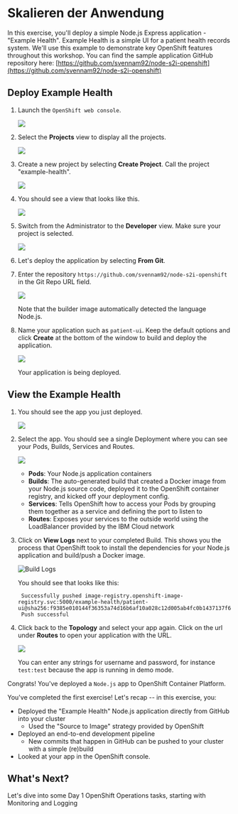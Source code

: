 # Skalieren der Anwendung

In this exercise, you'll deploy a simple Node.js Express application - "Example Health". Example Health is a simple UI for a patient health records system. We'll use this example to demonstrate key OpenShift features throughout this workshop. You can find the sample application GitHub repository here: [https://github.com/svennam92/node-s2i-openshift](https://github.com/svennam92/node-s2i-openshift)

## Deploy Example Health

1. Launch the `OpenShift web console`.

   ![](https://github.com/maxisses/firstgitbook/tree/566987cbf50e823749c3a677259e8ce7e9a9ebf2/workshop/sessions/assets/ocp-console.png)

2. Select the **Projects** view to display all the projects.

   ![](https://github.com/maxisses/firstgitbook/tree/566987cbf50e823749c3a677259e8ce7e9a9ebf2/workshop/sessions/assets/ocp-projects.png)

3. Create a new project by selecting **Create Project**. Call the project "example-health".

   ![](https://github.com/maxisses/firstgitbook/tree/566987cbf50e823749c3a677259e8ce7e9a9ebf2/workshop/sessions/assets/ocp-create-project.png)

4. You should see a view that looks like this.

   ![](https://github.com/maxisses/firstgitbook/tree/566987cbf50e823749c3a677259e8ce7e9a9ebf2/workshop/sessions/assets/ocp-admin-project.png)

5. Switch from the Administrator to the **Developer** view. Make sure your project is selected.

   ![](https://github.com/maxisses/firstgitbook/tree/566987cbf50e823749c3a677259e8ce7e9a9ebf2/workshop/sessions/assets/ocp-project-view.png)

6. Let's deploy the application by selecting **From Git**.
7. Enter the repository `https://github.com/svennam92/node-s2i-openshift` in the Git Repo URL field.

   ![](https://github.com/maxisses/firstgitbook/tree/566987cbf50e823749c3a677259e8ce7e9a9ebf2/workshop/sessions/assets/ocp-configure-git.png)

   Note that the builder image automatically detected the language Node.js.

8. Name your application such as `patient-ui`. Keep the default options and click **Create** at the bottom of the window to build and deploy the application.

   ![](https://github.com/maxisses/firstgitbook/tree/566987cbf50e823749c3a677259e8ce7e9a9ebf2/workshop/sessions/assets/ocp-app-name-short.png)

   Your application is being deployed.

## View the Example Health

1. You should see the app you just deployed.

   ![](https://github.com/maxisses/firstgitbook/tree/566987cbf50e823749c3a677259e8ce7e9a9ebf2/workshop/sessions/assets/ocp-topology-app.png)

2. Select the app. You should see a single Deployment where you can see your Pods, Builds, Services and Routes.

   ![](https://github.com/maxisses/firstgitbook/tree/566987cbf50e823749c3a677259e8ce7e9a9ebf2/workshop/sessions/assets/ocp-topo-app-details.png)

   * **Pods**: Your Node.js application containers
   * **Builds**: The auto-generated build that created a Docker image from your Node.js source code, deployed it to the OpenShift container registry, and kicked off your deployment config.
   * **Services**: Tells OpenShift how to access your Pods by grouping them together as a service and defining the port to listen to
   * **Routes**: Exposes your services to the outside world using the LoadBalancer provided by the IBM Cloud network

3. Click on **View Logs** next to your completed Build. This shows you the process that OpenShift took to install the dependencies for your Node.js application and build/push a Docker image.

   ![Build Logs](https://github.com/maxisses/firstgitbook/tree/566987cbf50e823749c3a677259e8ce7e9a9ebf2/workshop/sessions/assets/ocp43-build-logs.png)

   You should see that looks like this:

   ```text
    Successfully pushed image-registry.openshift-image-registry.svc:5000/example-health/patient-ui@sha256:f9385e010144f36353a74d16b6af10a028c12d005ab4fc0b1437137f6bd9e20a
    Push successful
   ```

4. Click back to the **Topology** and select your app again. Click on the url under **Routes** to open your application with the URL.

   ![](https://github.com/maxisses/firstgitbook/tree/566987cbf50e823749c3a677259e8ce7e9a9ebf2/workshop/sessions/assets/patient-ui-web.png)

   You can enter any strings for username and password, for instance `test:test` because the app is running in demo mode.

Congrats! You've deployed a `Node.js` app to OpenShift Container Platform.

You've completed the first exercise! Let's recap -- in this exercise, you:

* Deployed the "Example Health" Node.js application directly from GitHub into your cluster 
  * Used the "Source to Image" strategy provided by OpenShift
* Deployed an end-to-end development pipeline 
  * New commits that happen in GitHub can be pushed to your cluster with a simple \(re\)build
* Looked at your app in the OpenShift console.

## What's Next?

Let's dive into some Day 1 OpenShift Operations tasks, starting with Monitoring and Logging

